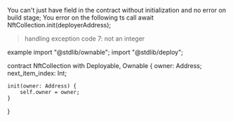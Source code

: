 You can't just have field in the contract without initialization and no error on build stage; You error on the following ts call
await NftCollection.init(deployerAddress);

> handling exception code 7: not an integer

example
import "@stdlib/ownable";
import "@stdlib/deploy";

contract NftCollection with Deployable, Ownable {
owner: Address;
next_item_index: Int;

    init(owner: Address) {
        self.owner = owner;
    }

}
